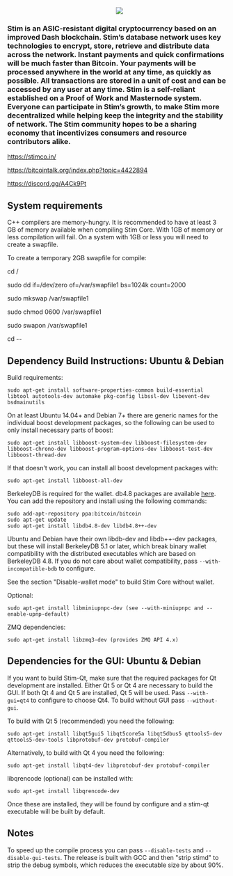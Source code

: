 <img src="https://images-ext-1.discordapp.net/external/R8q9FUOLl5lCgd0iYWLn2iYL-cwKjPIBLkBiDnGKrZE/https/cdn.discordapp.com/attachments/435438282701275136/457202386549866507/logo2.png?width=400&height=300" halign="center" valign="center" hspace="250px">


<h3><strong>Stim is an ASIC-resistant digital cryptocurrency based on an improved Dash blockchain.  Stim’s database network uses key technologies to encrypt, store, retrieve and distribute data across the network. Instant payments and quick confirmations will be much faster than Bitcoin. Your payments will be processed anywhere in the world at any time, as quickly as possible.  All transactions are stored in a unit of cost and can be accessed by any user at any time.
Stim is a self-reliant established on a Proof of Work and Masternode system.  Everyone can participate in Stim’s growth, to make Stim more decentralized while helping keep the integrity and the stability of network.  The Stim community hopes to be a sharing economy that incentivizes consumers and resource contributors alike.</strong></h3>


https://stimco.in/

https://bitcointalk.org/index.php?topic=4422894

https://discord.gg/A4Ck9Pt



System requirements
--------------------

C++ compilers are memory-hungry. It is recommended to have at least 3 GB of
memory available when compiling Stim Core. With 1GB of memory or less
compilation will fail. On a system with 1GB or less you will need to create a swapfile.

To create a temporary 2GB swapfile for compile:


<p>cd /</p>
<p>sudo dd if=/dev/zero of=/var/swapfile1 bs=1024k count=2000</p>
<p>sudo mkswap /var/swapfile1</p>
<p>sudo chmod 0600 /var/swapfile1</p>
<p>sudo swapon /var/swapfile1</p>
<p>cd --</p>    
  

Dependency Build Instructions: Ubuntu & Debian
----------------------------------------------
Build requirements:

    sudo apt-get install software-properties-common build-essential libtool autotools-dev automake pkg-config libssl-dev libevent-dev bsdmainutils
    
On at least Ubuntu 14.04+ and Debian 7+ there are generic names for the
individual boost development packages, so the following can be used to only
install necessary parts of boost:

    sudo apt-get install libboost-system-dev libboost-filesystem-dev libboost-chrono-dev libboost-program-options-dev libboost-test-dev libboost-thread-dev

If that doesn't work, you can install all boost development packages with:

    sudo apt-get install libboost-all-dev

BerkeleyDB is required for the wallet. db4.8 packages are available [here](https://launchpad.net/~bitcoin/+archive/bitcoin).
You can add the repository and install using the following commands:

    sudo add-apt-repository ppa:bitcoin/bitcoin
    sudo apt-get update
    sudo apt-get install libdb4.8-dev libdb4.8++-dev

Ubuntu and Debian have their own libdb-dev and libdb++-dev packages, but these will install
BerkeleyDB 5.1 or later, which break binary wallet compatibility with the distributed executables which
are based on BerkeleyDB 4.8. If you do not care about wallet compatibility,
pass `--with-incompatible-bdb` to configure.

See the section "Disable-wallet mode" to build Stim Core without wallet.

Optional:

    sudo apt-get install libminiupnpc-dev (see --with-miniupnpc and --enable-upnp-default)

ZMQ dependencies:

    sudo apt-get install libzmq3-dev (provides ZMQ API 4.x)

Dependencies for the GUI: Ubuntu & Debian
-----------------------------------------

If you want to build Stim-Qt, make sure that the required packages for Qt development
are installed. Either Qt 5 or Qt 4 are necessary to build the GUI.
If both Qt 4 and Qt 5 are installed, Qt 5 will be used. Pass `--with-gui=qt4` to configure to choose Qt4.
To build without GUI pass `--without-gui`.

To build with Qt 5 (recommended) you need the following:

    sudo apt-get install libqt5gui5 libqt5core5a libqt5dbus5 qttools5-dev qttools5-dev-tools libprotobuf-dev protobuf-compiler

Alternatively, to build with Qt 4 you need the following:

    sudo apt-get install libqt4-dev libprotobuf-dev protobuf-compiler

libqrencode (optional) can be installed with:

    sudo apt-get install libqrencode-dev

Once these are installed, they will be found by configure and a stim-qt executable will be
built by default.

Notes
-----
To speed up the compile process you can pass `--disable-tests` and `--disable-gui-tests`. The release is built with GCC and then "strip stimd" to strip the debug
symbols, which reduces the executable size by about 90%.
